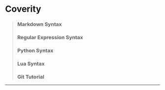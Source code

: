 # Coverity

> ### Markdown Syntax
> ### Regular Expression Syntax
> ### Python Syntax
> ### Lua Syntax
> ### Git Tutorial

---

